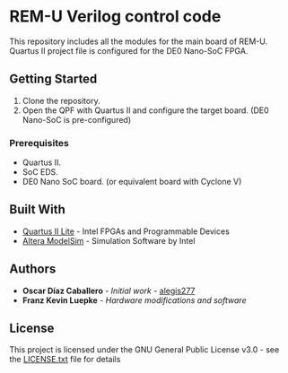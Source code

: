 # REM-U Verilog control code

This repository includes all the modules for the main board of REM-U. Quartus II project file is configured for the DE0 Nano-SoC FPGA.

## Getting Started

1. Clone the repository.
2. Open the QPF with Quartus II and configure the target board. (DE0 Nano-SoC is pre-configured)

### Prerequisites

- Quartus II.
- SoC EDS.
- DE0 Nano SoC board. (or equivalent board with Cyclone V)

## Built With

* [Quartus II Lite](https://www.intel.com/content/www/us/en/programmable/downloads/download-center.html) - Intel FPGAs and Programmable Devices
* [Altera ModelSim](https://www.intel.la/content/www/xl/es/software/programmable/quartus-prime/model-sim.html) - Simulation Software by Intel

## Authors

* **Oscar Díaz Caballero** - *Initial work* - [alegis277](https://github.com/alegis277)
* **Franz Kevin Luepke** - *Hardware modifications and software*

## License

This project is licensed under the GNU General Public License v3.0 - see the [LICENSE.txt](LICENSE.txt) file for details
